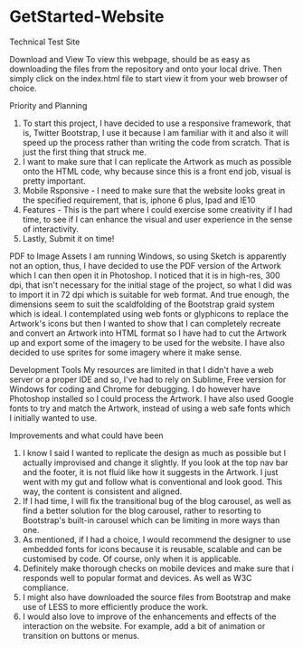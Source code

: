 # GetStarted-Website
Technical Test Site

Download and View
To view this webpage, should be as easy as downloading the files from the repository and onto your local drive. Then simply click on the index.html file to start view it from your web browser of choice. 

Priority and Planning
1. To start this project, I have decided to use a responsive framework, that is, Twitter Bootstrap, I use it because I am familiar with it and also it will speed up the process rather than writing the code from scratch. That is just the first thing that struck me.
2. I want to make sure that I can replicate the Artwork as much as possible onto the HTML code, why because since this is a front end job, visual is pretty important.
3. Mobile Rsponsive - I need to make sure that the website looks great in the specified requirement, that is, iphone 6 plus, Ipad and IE10
4. Features - This is the part where I could exercise some creativity if I had time, to see if I can enhance the visual and user experience in the sense of interactivity. 
7. Lastly, Submit it on time!


PDF to Image Assets
I am running Windows, so using Sketch is apparently not an option, thus, I have decided to use the PDF version of the Artwork which I can then open it in Photoshop. I noticed that it is in high-res, 300 dpi, that isn't necessary for the initial stage of the project, so what I did was to import it in 72 dpi which is suitable for web format. And true enough, the dimensions seem to suit the scaldfolding of the Bootstrap graid system which is ideal. I contemplated using web fonts or glyphicons to replace the Artwork's icons but then I wanted to show that I can completely recreate and convert an Artwork into HTML format so I have had to cut the Artwork up and export some of the imagery to be used for the website. I have also decided to use sprites for some imagery where it make sense.

Development Tools
My resources are limited in that I didn't have a web server or a proper IDE and so, I've had to rely on Sublime, Free version for Windows for coding and Chrome for debugging. I do however have Photoshop installed so I could process the Artwork. I have also used Google fonts to try and match the Artwork, instead of using a web safe fonts which I initially wanted to use.

Improvements and what could have been
1. I know I said I wanted to replicate the design as much as possible but I actually improvised and change it slightly. If you look at the top nav bar and the footer, it is not fluid like how it suggests in the Artwork. I just went with my gut and follow what is conventional and look good. This way, the content is consistent and aligned. 
2. If I had time, I will fix the transitional bug of the blog carousel, as well as find a better solution for the blog carousel, rather to resorting to Bootstrap's built-in carousel which can be limiting in more ways than one. 
3. As mentioned, if I had a choice, I would recommend the designer to use embedded fonts for icons because it is reusable, scalable and can be customised by code. Of course, only when it is applicable. 
4. Definitely make thorough checks on mobile devices and make sure that i responds well to popular format and devices. As well as W3C compliance. 
5. I might also have downloaded the source files from Bootstrap and make use of LESS to more efficiently produce the work.
6. I would also love to improve of the enhancements and effects of the interaction on the website. For example, add a bit of animation or transition on buttons or menus.

